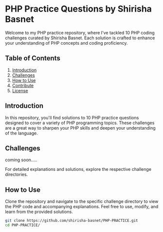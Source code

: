 # PHP Practice Questions by Shirisha Basnet

Welcome to my PHP practice repository, where I've tackled 10 PHP coding challenges curated by Shirisha Basnet. Each solution is crafted to enhance your understanding of PHP concepts and coding proficiency.

## Table of Contents

1. [Introduction](#introduction)
2. [Challenges](#challenges)
3. [How to Use](#how-to-use)
4. [Contribute](#contribute)
5. [License](#license)

## Introduction

In this repository, you'll find solutions to 10 PHP practice questions designed to cover a variety of PHP programming topics. These challenges are a great way to sharpen your PHP skills and deepen your understanding of the language.

## Challenges
coming soon.....

For detailed explanations and solutions, explore the respective challenge directories.

## How to Use

Clone the repository and navigate to the specific challenge directory to view the PHP code and accompanying explanations. Feel free to use, modify, and learn from the provided solutions.

```bash
git clone https://github.com/shirisha-basnet/PHP-PRACTICE.git
cd PHP-PRACTICE/
